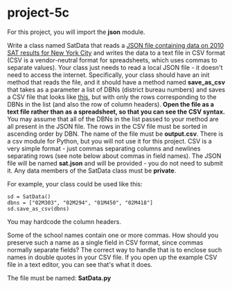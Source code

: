# project-5c

For this project, you will import the **json** module.

Write a class named SatData that reads a [JSON file containing data on 2010 SAT results for New York City](https://data.cityofnewyork.us/api/views/zt9s-n5aj/rows.json?accessType=DOWNLOAD) and writes the data to a text file in CSV format (CSV is a vendor-neutral format for spreadsheets, which uses commas to separate values). Your class just needs to read a local JSON file - it doesn't need to access the internet. Specifically, your class should have an init method that reads the file, and it should have a method named **save_as_csv** that takes as a parameter a list of DBNs (district bureau numbers) and saves a CSV file that looks like [this](https://data.cityofnewyork.us/api/views/zt9s-n5aj/rows.csv?accessType=DOWNLOAD), but with only the rows corresponding to the DBNs in the list (and also the row of column headers). **Open the file as a text file rather than as a spreadsheet, so that you can see the CSV syntax.** You may assume that all of the DBNs in the list passed to your method are all present in the JSON file.  The rows in the CSV file must be sorted in ascending order by DBN.  The name of the file must be **output.csv**.  There is a csv module for Python, but you will not use it for this project.  CSV is a very simple format - just commas separating columns and newlines separating rows (see note below about commas in field names).  The JSON file will be named **sat.json** and will be provided - you do not need to submit it.  Any data members of the SatData class must be **private**.

For example, your class could be used like this:
```
sd = SatData()
dbns = ["02M303", "02M294", "01M450", "02M418"]
sd.save_as_csv(dbns)
```

You may hardcode the column headers.

Some of the school names contain one or more commas. How should you preserve such a name as a single field in CSV format, since commas normally separate fields? The correct way to handle that is to enclose such names in double quotes in your CSV file.  If you open up the example CSV file in a text editor, you can see that's what it does.

The file must be named: **SatData.py**
